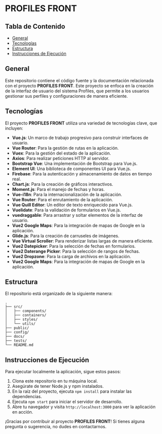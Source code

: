 # PROFILES FRONT

## Tabla de Contenido

- [General](#general)
- [Tecnologías](#tecnologías)
- [Estructura](#estructura)
- [Instrucciones de Ejecución](#instrucciones-de-ejecución)

## General

Este repositorio contiene el código fuente y la documentación relacionada con el proyecto **PROFILES FRONT**. Este proyecto se enfoca en la creación de la interfaz de usuario del sistema Profiles, que permite a los usuarios gestionar sus perfiles y configuraciones de manera eficiente.

## Tecnologías

El proyecto **PROFILES FRONT** utiliza una variedad de tecnologías clave, que incluyen:

- **Vue.js**: Un marco de trabajo progresivo para construir interfaces de usuario.
- **Vue Router**: Para la gestión de rutas en la aplicación.
- **Vuex**: Para la gestión del estado de la aplicación.
- **Axios**: Para realizar peticiones HTTP al servidor.
- **Bootstrap Vue**: Una implementación de Bootstrap para Vue.js.
- **Element UI**: Una biblioteca de componentes UI para Vue.js.
- **Firebase**: Para la autenticación y almacenamiento de datos en tiempo real.
- **Chart.js**: Para la creación de gráficos interactivos.
- **Moment.js**: Para el manejo de fechas y horas.
- **Vue-i18n**: Para la internacionalización de la aplicación.
- **Vue Router**: Para el enrutamiento de la aplicación.
- **Vue Quill Editor**: Un editor de texto enriquecido para Vue.js.
- **Vuelidate**: Para la validación de formularios en Vue.js.
- **vuedraggable**: Para arrastrar y soltar elementos de la interfaz de usuario.
- **Vue2 Google Maps**: Para la integración de mapas de Google en la aplicación.
- **Glide.js**: Para la creación de carruseles de imágenes.
- **Vue Virtual Scroller**: Para renderizar listas largas de manera eficiente.
- **Vue2 Datepicker**: Para la selección de fechas en formularios.
- **Vue2 Daterange Picker**: Para la selección de rangos de fechas.
- **Vue2 Dropzone**: Para la carga de archivos en la aplicación.
- **Vue2 Google Maps**: Para la integración de mapas de Google en la aplicación.

## Estructura

El repositorio está organizado de la siguiente manera:

```plaintext
.
├── src/
│   ├── components/
│   ├── containers/
│   ├── styles/
│   └── utils/
├── public/
├── config/
├── docs/
├── tests/
└── README.md

```

## Instrucciones de Ejecución

Para ejecutar localmente la aplicación, sigue estos pasos:

1. Clona este repositorio en tu máquina local.
2. Asegúrate de tener Node.js y npm instalados.
3. En la raíz del proyecto, ejecuta `npm install` para instalar las dependencias.
4. Ejecuta `npm start` para iniciar el servidor de desarrollo.
5. Abre tu navegador y visita `http://localhost:3000` para ver la aplicación en acción.

¡Gracias por contribuir al proyecto **PROFILES FRONT**! Si tienes alguna pregunta o sugerencia, no dudes en contactarnos.

